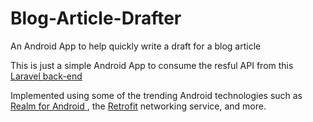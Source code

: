 # Blog-Article-Drafter
An Android App to help quickly write a draft for a blog article

This is just a simple Android App to consume the resful API from this <a href="https://github.com/jaymoh/Article-API-Laravel" target="_blank">Laravel back-end </a>

Implemented using some of the trending Android technologies such as <a href="https://realm.io/blog/realm-for-android/" target="_blank">Realm for Android </a>, the <a href="https://square.github.io/retrofit/">Retrofit</a>  networking service, and more. 
